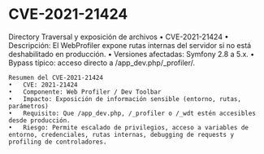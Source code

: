# CVE-2021-21424

Directory Traversal y exposición de archivos
	•	CVE-2021-21424
	•	Descripción: El WebProfiler expone rutas internas del servidor si no está deshabilitado en producción.
	•	Versiones afectadas: Symfony 2.8 a 5.x.
	•	Bypass típico: acceso directo a /app_dev.php/_profiler/.


	Resumen del CVE-2021-21424
	•	CVE: 2021-21424
	•	Componente: Web Profiler / Dev Toolbar
	•	Impacto: Exposición de información sensible (entorno, rutas, parámetros)
	•	Requisito: Que /app_dev.php, /_profiler o /_wdt estén accesibles desde producción.
	•	Riesgo: Permite escalado de privilegios, acceso a variables de entorno, credenciales, rutas internas, debugging de requests y profiling de controladores.

